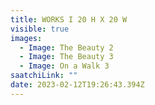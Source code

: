 ```yaml
---
title: WORKS I 20 H X 20 W
visible: true
images:
  - Image: The Beauty 2
  - Image: The Beauty 3
  - Image: On a Walk 3
saatchiLink: ""
date: 2023-02-12T19:26:43.394Z
---
```

